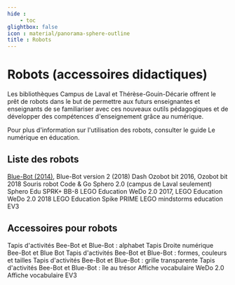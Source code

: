 ```yaml
---
hide :
    - toc
glightbox: false
icon : material/panorama-sphere-outline
title : Robots
---
```


# Robots (accessoires didactiques)

Les bibliothèques Campus de Laval et Thérèse-Gouin-Décarie offrent le prêt de robots dans le but de permettre aux futurs enseignantes et enseignants de se familiariser avec ces nouveaux outils pédagogiques et de développer des compétences d'enseignement grâce au numérique.

Pour plus d'information sur l'utilisation des robots, consulter le guide Le numérique en éducation.

## Liste des robots

[Blue-Bot (2014)](https://umontreal.on.worldcat.org/oclc/1047528364?_gl=1*1lt3bt8*_ga*NDkwNjAwMjE2LjE2OTY5MDQ4NTM.*_ga_V8J6YFFD4F*MTcxMzk3NjU0Ni4xOTguMS4xNzEzOTc2OTU5LjAuMC4w), Blue-Bot version 2 (2018)
Dash
Ozobot bit 2016, Ozobot bit 2018
Souris robot Code & Go
Sphero 2.0 (campus de Laval seulement)
Sphero Edu SPRK+
BB-8
LEGO Education WeDo 2.0 2017, LEGO Education WeDo 2.0 2018
LEGO Education Spike
PRIME LEGO mindstorms education EV3

## Accessoires pour robots

Tapis d'activités Bee-Bot et Blue-Bot : alphabet
Tapis Droite numérique Bee-Bot et Blue Bot
Tapis d'activités Bee-Bot et Blue-Bot : formes, couleurs et tailles
Tapis d'activités Bee-Bot et Blue-Bot : grille transparente
Tapis d'activités Bee-Bot et Blue-Bot : île au trésor
Affiche vocabulaire WeDo 2.0
Affiche vocabulaire EV3 